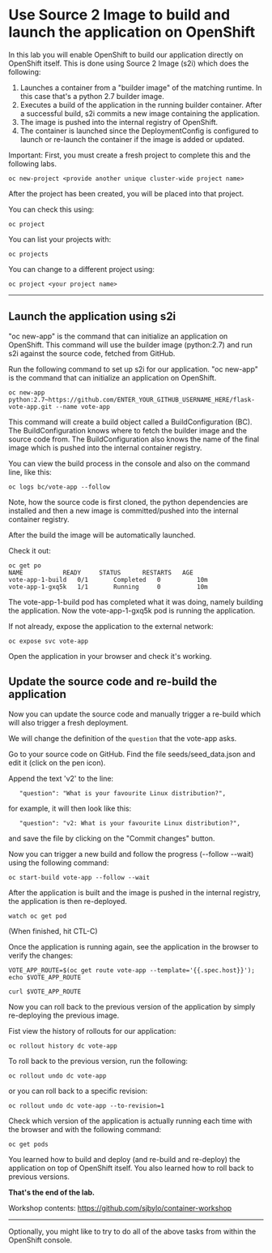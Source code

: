 # Use Source 2 Image to build and launch the application on OpenShift 

In this lab you will enable OpenShift to build our application directly on OpenShift itself. This is done using Source 2 Image (s2i) 
which does the following:

1. Launches a container from a "builder image" of the matching runtime.  In this case that's a python 2.7 builder image.
1. Executes a build of the application in the running builder container.  After a successful build, s2i commits a new image containing the application. 
1. The image is pushed into the internal registry of OpenShift. 
1. The container is launched since the DeploymentConfig is configured to launch or re-launch the container if the image is added or updated. 

Important: First, you must create a fresh project to complete this and the following labs.

```
oc new-project <provide another unique cluster-wide project name>
```
After the project has been created, you will be placed into that project.

You can check this using:

```
oc project
```

You can list your projects with:

```
oc projects
```

You can change to a different project using:

```
oc project <your project name>
```

---
## Launch the application using s2i

"oc new-app" is the command that can initialize an application on OpenShift. 
This command will use the builder image (python:2.7) and run s2i against the source code, fetched from GitHub. 

Run the following command to set up s2i for our application.  "oc new-app" is the command that can initialize an application on OpenShift. 

```
oc new-app python:2.7~https://github.com/ENTER_YOUR_GITHUB_USERNAME_HERE/flask-vote-app.git --name vote-app
```

This command will create a build object called a BuildConfiguration (BC).  The BuildConfiguration knows where to fetch the builder image 
and the source code from. The BuildConfiguration also knows the name of the final image which is pushed into the internal container 
registry. 

You can view the build process in the console and also on the command line, like this:

```
oc logs bc/vote-app --follow 
```

Note, how the source code is first cloned, the python dependencies are installed and then a new image is committed/pushed into the internal container registry. 

After the build the image will be automatically launched.

Check it out:

```
oc get po
NAME           READY     STATUS      RESTARTS   AGE
vote-app-1-build   0/1       Completed   0          10m
vote-app-1-gxq5k   1/1       Running     0          10m
```

The vote-app-1-build pod has completed what it was doing, namely building the application. 
Now the vote-app-1-gxq5k pod is running the application.

If not already, expose the application to the external network:

```
oc expose svc vote-app
```

Open the application in your browser and check it's working. 


## Update the source code and re-build the application

Now you can update the source code and manually trigger a re-build which will also trigger a fresh deployment. 

We will change the definition of the `question` that the vote-app asks.

Go to your source code on GitHub.  Find the file seeds/seed_data.json and edit it (click on the pen icon).

Append the text 'v2' to the line:

```
   "question": "What is your favourite Linux distribution?",
```

for example, it will then look like this:

```
   "question": "v2: What is your favourite Linux distribution?",
```

and save the file by clicking on the "Commit changes" button. 

Now you can trigger a new build and follow the progress (--follow --wait) using the following command:

```
oc start-build vote-app --follow --wait 
```

After the application is built and the image is pushed in the internal registry, the application is
then re-deployed. 

```
watch oc get pod
```
(When finished, hit CTL-C)

Once the application is running again, see the application in the browser to verify the changes:

```
VOTE_APP_ROUTE=$(oc get route vote-app --template='{{.spec.host}}'); echo $VOTE_APP_ROUTE

curl $VOTE_APP_ROUTE
```

Now you can roll back to the previous version of the application by simply re-deploying the previous image.

Fist view the history of rollouts for our application:

```
oc rollout history dc vote-app
```

To roll back to the previous version, run the following:

```
oc rollout undo dc vote-app
```

or you can roll back to a specific revision:

```
oc rollout undo dc vote-app --to-revision=1
```

Check which version of the application is actually running each time with the browser and with the following command:

```
oc get pods
```

You learned how to build and deploy (and re-build and re-deploy) the application on top of OpenShift itself.  You also learned how to roll back to previous versions.

**That's the end of the lab.** 

Workshop contents: https://github.com/sjbylo/container-workshop

---
Optionally, you might like to try to do all of the above tasks from within the OpenShift console. 



